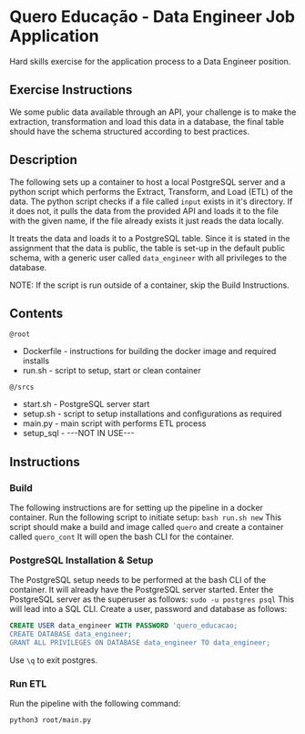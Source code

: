 # Quero Educação - Data Engineer Job Application
Hard skills exercise for the application process to a Data Engineer position.
## Exercise Instructions
We some public data available through an API, your challenge is to make the
extraction, transformation and load this data in a database, the final table
should have the schema structured according to best practices.
## Description
The following sets up a container to host a local PostgreSQL server and a python
script which performs the Extract, Transform, and Load (ETL) of the data.
The python script checks if a file called ```input``` exists in it's directory.
If it does not, it pulls the data from the provided API and loads it to the file
with the given name, if the file already exists it just reads the data locally.

It treats the data and loads it to a PostgreSQL table. Since it is stated in the
assignment that the data is public, the table is set-up in the default public
schema, with a generic user called ```data_engineer``` with all privileges to
the database.

NOTE: If the script is run outside of a container, skip the Build Instructions.

## Contents
```@root```
- Dockerfile - instructions for building the docker image and required installs
- run.sh - script to setup, start or clean container

```@/srcs```
- start.sh - PostgreSQL server start
- setup.sh - script to setup installations and configurations as required
- main.py - main script with performs ETL process
- setup_sql - ---NOT IN USE---

## Instructions
### Build
The following instructions are for setting up the pipeline in a docker container.
Run the following script to initiate setup:
```bash run.sh new```
This script should make a build and image called ```quero``` and create a container
called ```quero_cont```
It will open the bash CLI for the container.

### PostgreSQL Installation & Setup
The PostgreSQL setup needs to be performed at the bash CLI of the container. It
will already have the PostgreSQL server started.
Enter the PostgreSQL server as the superuser as follows:
```sudo -u postgres psql```
This will lead into a SQL CLI. Create a user, password and database as follows:
```SQL
CREATE USER data_engineer WITH PASSWORD 'quero_educacao;
CREATE DATABASE data_engineer;
GRANT ALL PRIVILEGES ON DATABASE data_engineer TO data_engineer;
```
Use ```\q``` to exit postgres.

### Run ETL
Run the pipeline with the following command:
```Shell
python3 root/main.py
```
